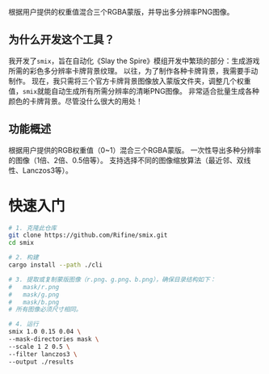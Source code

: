 根据用户提供的权重值混合三个RGBA蒙版，并导出多分辨率PNG图像。

## 为什么开发这个工具？
我开发了`smix`，旨在自动化《Slay the Spire》模组开发中繁琐的部分：生成游戏所需的彩色多分辨率卡牌背景纹理。
以往，为了制作各种卡牌背景，我需要手动制作。
现在，我只需将三个官方卡牌背景图像放入蒙版文件夹，调整几个权重值，`smix`就能自动生成所有所需分辨率的清晰PNG图像。
非常适合批量生成各种颜色的卡牌背景。尽管没什么很大的用处！

## 功能概述
根据用户提供的RGB权重值（0~1）混合三个RGBA蒙版。
一次性导出多种分辨率的图像（1倍、2倍、0.5倍等）。
支持选择不同的图像缩放算法（最近邻、双线性、Lanczos3等）。

# 快速入门
```bash
# 1. 克隆此仓库
git clone https://github.com/Rifine/smix.git
cd smix

# 2. 构建
cargo install --path ./cli

# 3. 提取或复制蒙版图像（r.png、g.png、b.png），确保目录结构如下：
#   mask/r.png
#   mask/g.png
#   mask/b.png
# 所有图像必须尺寸相同。

# 4. 运行
smix 1.0 0.15 0.04 \
--mask-directories mask \
--scale 1 2 0.5 \
--filter lanczos3 \
--output ./results
```